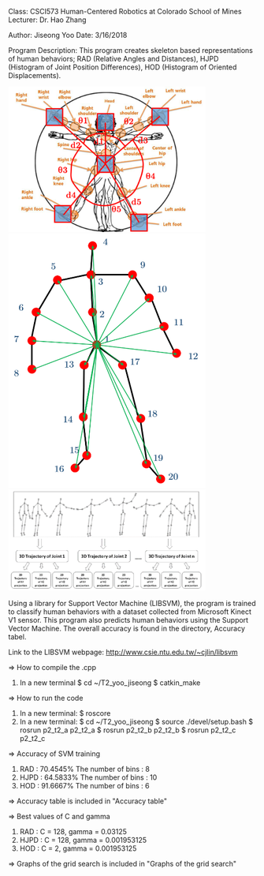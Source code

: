 Class: CSCI573 Human-Centered Robotics at Colorado School of Mines
Lecturer: Dr. Hao Zhang

Author: Jiseong Yoo
Date: 3/16/2018

Program Description:
 This program creates skeleton based representations of human behaviors; RAD (Relative Angles and Distances), HJPD (Histogram of Joint Position Differences), HOD (Histogram of Oriented Displacements).
 
<div align="left">
    <img src="/RAD_representation.png" width="400px"</img><br>
    <img src="/HJPD_representation.png" width="400px"</img><br>
    <img src="/HOD_representation.png" width="400px"</img><br>
</div>

 Using a library for Support Vector Machine (LIBSVM), the program is trained to classify human behaviors with a dataset collected from Microsoft Kinect V1 sensor.
 This program also predicts human behaviors using the Support Vector Machine.
 The overall accuracy is found in the directory, Accuracy tabel.
 

 Link to the LIBSVM webpage:
	http://www.csie.ntu.edu.tw/~cjlin/libsvm

=> How to compile the .cpp
1. In a new terminal
	$ cd ~/T2_yoo_jiseong
	$ catkin_make

=> How to run the code
1. In a new terminal:
	$ roscore
2. In a new terminal:
	$ cd ~/T2_yoo_jiseong
	$ source ./devel/setup.bash
	$ rosrun p2_t2_a p2_t2_a
	$ rosrun p2_t2_b p2_t2_b
	$ rosrun p2_t2_c p2_t2_c

=> Accuracy of SVM training
1. RAD  : 70.4545%
	The number of bins : 8
2. HJPD : 64.5833%
	The number of bins : 10
3. HOD  : 91.6667%
	The number of bins : 6

=> Accuracy table is included in "Accuracy table"

=> Best values of C and gamma
1. RAD  : C = 128, gamma = 0.03125
2. HJPD : C = 128, gamma = 0.001953125
3. HOD  : C = 2,   gamma = 0.001953125

=> Graphs of the grid search is included in "Graphs of the grid search"
